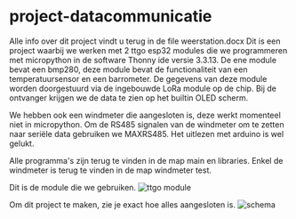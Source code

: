 # project-datacommunicatie
Alle info over dit project vindt u terug in de file weerstation.docx
Dit is een project waarbij we werken met 2 ttgo esp32 modules die we programmeren met micropython in de software Thonny ide versie 3.3.13.
De ene module bevat een bmp280, deze module bevat de functionaliteit van een temperatuursensor en een barrometer.
De gegevens van deze module worden doorgestuurd via de ingebouwde LoRa module op de chip.
Bij de ontvanger krijgen we de data te zien op het builtin OLED scherm.

We hebben ook een windmeter die aangesloten is, deze werkt momenteel niet in micropython.
Om de RS485 signalen van de windmeter om te zetten naar seriële data gebruiken we MAXRS485.
Het uitlezen met arduino is wel gelukt.

Alle programma's zijn terug te vinden in de map main en libraries.
Enkel de windmeter is terug te vinden in de map windmeter test.

Dit is de module die we gebruiken.
![ttgo module](https://user-images.githubusercontent.com/101976886/159165997-53bbe0ab-8899-488d-afb9-a97aff89f193.jpg)

Om dit project te maken, zie je exact hoe alles aangesloten is.
![schema](https://user-images.githubusercontent.com/101976886/159168420-c9ce6742-8636-4b8e-84d3-77c44e850bb1.png)
